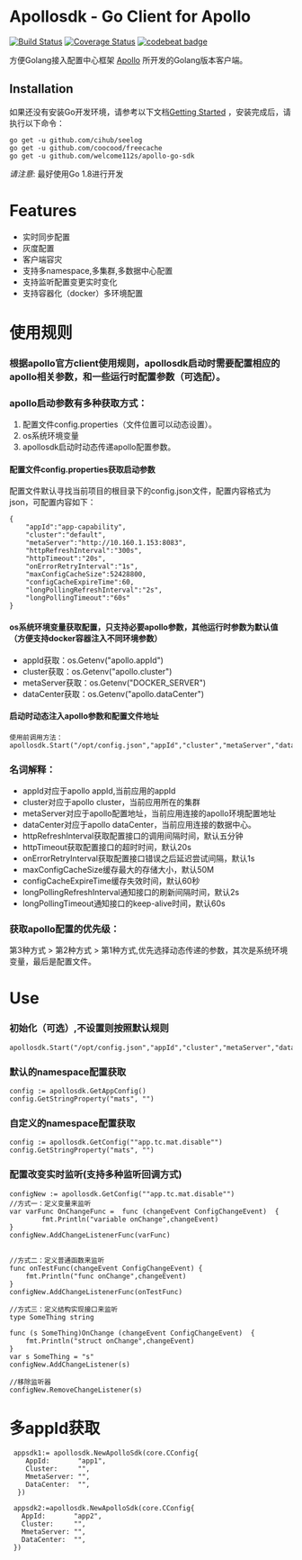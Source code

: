 Apollosdk - Go Client for Apollo
================================

[![Build Status](https://travis-ci.org/thinmonkey/apollosdk.svg?branch=master)](https://travis-ci.org/thinmonkey/apollosdk)
[![Coverage Status](https://coveralls.io/repos/github/thinmonkey/apollosdk/badge.svg?branch=master)](https://coveralls.io/github/thinmonkey/apollosdk?branch=master)
[![codebeat badge](https://codebeat.co/badges/bd3db0b5-a21f-4b18-8127-19789dfce2f8)](https://codebeat.co/projects/github-com-zhhao226-apollosdk-master)

方便Golang接入配置中心框架 [Apollo](https://github.com/ctripcorp/apollo) 所开发的Golang版本客户端。

Installation
------------

如果还没有安装Go开发环境，请参考以下文档[Getting Started](http://golang.org/doc/install.html) ，安装完成后，请执行以下命令：

``` shell
go get -u github.com/cihub/seelog
go get -u github.com/coocood/freecache
go get -u github.com/welcome112s/apollo-go-sdk
```


*请注意*: 最好使用Go 1.8进行开发

# Features
* 实时同步配置
* 灰度配置
* 客户端容灾
* 支持多namespace,多集群,多数据中心配置
* 支持监听配置变更实时变化
* 支持容器化（docker）多环境配置

# 使用规则
### 根据apollo官方client使用规则，apollosdk启动时需要配置相应的apollo相关参数，和一些运行时配置参数（可选配）。
### apollo启动参数有多种获取方式：
1. 配置文件config.properties（文件位置可以动态设置）。
2. os系统环境变量
3. apollosdk启动时动态传递apollo配置参数。

#### 配置文件config.properties获取启动参数
配置文件默认寻找当前项目的根目录下的config.json文件，配置内容格式为json，可配置内容如下：
```
{
    "appId":"app-capability",
    "cluster":"default",
    "metaServer":"http://10.160.1.153:8083",
    "httpRefreshInterval":"300s",
    "httpTimeout":"20s",
    "onErrorRetryInterval":"1s",
    "maxConfigCacheSize":52428800,
    "configCacheExpireTime":60,
    "longPollingRefreshInterval":"2s",
    "longPollingTimeout":"60s"
}
```
#### os系统环境变量获取配置，只支持必要apollo参数，其他运行时参数为默认值（方便支持docker容器注入不同环境参数）
- appId获取：os.Getenv("apollo.appId")
- cluster获取：os.Getenv("apollo.cluster")
- metaServer获取：os.Getenv("DOCKER_SERVER")
- dataCenter获取：os.Getenv("apollo.dataCenter")
#### 启动时动态注入apollo参数和配置文件地址
```
使用前调用方法：
apollosdk.Start("/opt/config.json","appId","cluster","metaServer","dataCenter")
```
### 名词解释：
- appId对应于apollo appId,当前应用的appId
- cluster对应于apollo cluster，当前应用所在的集群
- metaServer对应于apollo配置地址，当前应用连接的apollo环境配置地址
- dataCenter对应于apollo dataCenter，当前应用连接的数据中心。
- httpRefreshInterval获取配置接口的调用间隔时间，默认五分钟
- httpTimeout获取配置接口的超时时间，默认20s
- onErrorRetryInterval获取配置接口错误之后延迟尝试间隔，默认1s
- maxConfigCacheSize缓存最大的存储大小，默认50M
- configCacheExpireTime缓存失效时间，默认60秒
- longPollingRefreshInterval通知接口的刷新间隔时间，默认2s
- longPollingTimeout通知接口的keep-alive时间，默认60s

### 获取apollo配置的优先级：
第3种方式 > 第2种方式 > 第1种方式,优先选择动态传递的参数，其次是系统环境变量，最后是配置文件。

# Use
### 初始化（可选）,不设置则按照默认规则
```
apollosdk.Start("/opt/config.json","appId","cluster","metaServer","dataCenter")
```

### 默认的namespace配置获取
```
config := apollosdk.GetAppConfig()
config.GetStringProperty("mats", "")

```
### 自定义的namespace配置获取
```
config := apollosdk.GetConfig(""app.tc.mat.disable"")
config.GetStringProperty("mats", "")
```
### 配置改变实时监听(支持多种监听回调方式)
```
configNew := apollosdk.GetConfig(""app.tc.mat.disable"")
//方式一：定义变量来监听
var varFunc OnChangeFunc =  func (changeEvent ConfigChangeEvent)  {
		fmt.Println("variable onChange",changeEvent)
}
configNew.AddChangeListenerFunc(varFunc)


//方式二：定义普通函数来监听
func onTestFunc(changeEvent ConfigChangeEvent) {
	fmt.Println("func onChange",changeEvent)
}
configNew.AddChangeListenerFunc(onTestFunc)

//方式三：定义结构实现接口来监听
type SomeThing string

func (s SomeThing)OnChange (changeEvent ConfigChangeEvent)  {
	fmt.Println("struct onChange",changeEvent)
}
var s SomeThing = "s"
configNew.AddChangeListener(s)

//移除监听器
configNew.RemoveChangeListener(s)
```
# 多appId获取
```buildoutcfg
 appsdk1:= apollosdk.NewApolloSdk(core.CConfig{
    AppId:       "app1",
    Cluster:     "",
    MmetaServer: "",
    DataCenter:  "",
  })

 appsdk2:=apollosdk.NewApolloSdk(core.CConfig{
   AppId:       "app2",
   Cluster:     "",
   MmetaServer: "",
   DataCenter:  "",
 })
```
